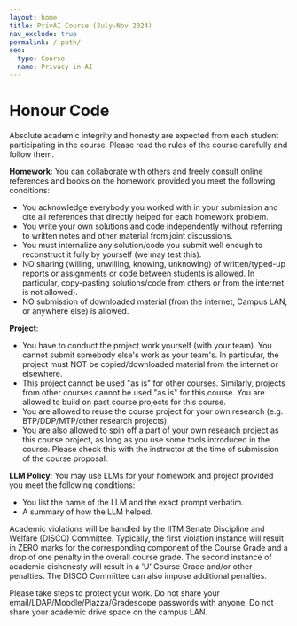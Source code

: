 ```yaml
---
layout: home
title: PrivAI Course (July-Nov 2024)
nav_exclude: true
permalink: /:path/
seo:
  type: Course
  name: Privacy in AI
---
```


# Honour Code

Absolute academic integrity and honesty are expected from each student participating in the course. Please read the rules of the course carefully and follow them.

**Homework**:
You can collaborate with others and freely consult online references and books on the homework provided you meet the following conditions: 
- You acknowledge everybody you worked with in your submission and cite all references that directly helped for each homework problem.
- You write your own solutions and code independently without referring to written notes and other material from joint discussions.
- You must internalize any solution/code you submit well enough to reconstruct it fully by yourself (we may test this).
- NO sharing (willing, unwilling, knowing, unknowing) of written/typed-up reports or assignments or code between students is allowed. In particular, copy-pasting solutions/code from others or from the internet is not allowed). 
- NO submission of downloaded material (from the internet, Campus LAN, or anywhere else) is allowed.

**Project**:
- You have to conduct the project work yourself (with your team). You cannot submit somebody else's work as your team's. In particular, the project must NOT be copied/downloaded material from the internet or elsewhere.
- This project cannot be used "as is" for other courses. Similarly, projects from other courses cannot be used "as is" for this course. You are allowed to build on past course projects for this course.
- You are allowed to reuse the course project for your own research (e.g. BTP/DDP/MTP/other research projects).
- You are also allowed to spin off a part of your own research project as this course project, as long as you use some tools introduced in the course. Please check this with the instructor at the time of submission of the course proposal.

**LLM Policy**:
You may use LLMs for your homework and project provided you meet the following conditions: 
- You list the name of the LLM and the exact prompt verbatim. 
- A summary of how the LLM helped.


Academic violations will be handled by the IITM Senate Discipline and Welfare (DISCO) Committee. 
Typically, the first violation instance will result in ZERO marks for the corresponding component of the Course Grade and a drop of one penalty in the overall course grade. 
The second instance of academic dishonesty will result in a ’U’ Course Grade and/or other penalties. The DISCO Committee can also impose additional penalties.

Please take steps to protect your work. Do not share your email/LDAP/Moodle/Piazza/Gradescope passwords with anyone. Do not share your academic drive space on the campus LAN.

